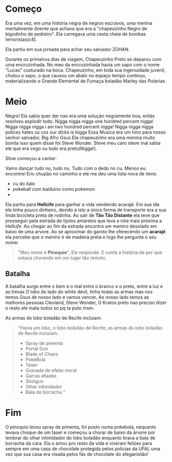 # Começo

Era uma vez, em uma história negra de negros escravos, uma menina mentalmente doente
que achava que era a "chapeuzinho Negro de bigodinho de pedreiro".
Ela carregava uma cesta cheia de bombas terroristas(c4).

Ela partiu em sua jornada para achar seu salvador ZOHAN.

Durante os primeiros dias de viagem, Chapeuzinho Preto se deparou com
uma encruzinhada. No meu da encruzinhada havia um sapo com o nome
"Lucas" custurado na boca. Chapeuzinho, em toda sua ingenuidade
juvenil, chutou o sapo, o que causou um abalo no espaço tempo
continuo, materializando o Grande Elemental de Fumaça boladão Marley
das Putarias.

# Meio

Negro!
Ela sabia quer dar nao era uma solução negramente boa, então resolveu explodir todo.
Nigga nigga nigga one hundred percent nigga!
Nigga nigga nigga i am two hundred percent nigga!
Nigga nigga nigga polices hates us coz our dicks is bigga
Essa Musica era um hino para nosso senhor salvador, Big Afro Gsus
Ela chapeuzinho era uma menina muito bonita isso quem disse foi Steve Wonder.
Steve meu caro steve mal sabia ele que era cego ou tudo era preto(Nigga!).

Stive começou a cantar:

Vamo dançar tudo nu, tudo nu.
Tudo com o dedo no cu. Menos eu.
encontrei Eric chupão no caminho e ele me deu uma lista nova de itens:
- cu do italo
- pokeball com balduino como pokemon
- 

Ela partiu para **Hellcife** para ganhar a vida vendendo acarajé. Em sua ida ela tinha pouco
dinheiro, devido a isto a única forma de transporte era a sua linda bicicleta preta de rodinha.
Ao sair de **Tão Tão Distante** ela teve que prosseguir pela estrada de tijolos amarelos que leva
a rota mais próxima a _Hellcife_. Ao chegar ao fim da estrada encontra um menino desolado em baixo
de uma arvore. Ao se aproximar do garoto lhe oferecendo um **acarajé** ela percebe que o menino é
de madeira preta e logo lhe pergunta o seu nome:
> "Meu nome é **Pinoquio**", Ele responde.
E conta a história de por que estava chorando em um lugar tão remoto.

## Batalha

A batalha surge entre o bem e o mal entre o branco e o preto, entre a luz e as trevas
O lobo do lado do white devil, tinha todas as armas mas nos temos Gsus de nosso lado e 
vamos vencer, Ao nosso lado temos as melhores pessoas Clevland, Steve Wonder, O Kratos 
preto nao preciso dizer o resto ele mata todos so pq ta puto msm.
 
As armas do lobo boladão de Recife incluiam:

> "Havia um lobo, o lobo boladão de Recife, as armas do lobo boladão de Recife incluiam:
> 
> - Spray de pimenta
> - Portal Gun
> - Blade of Chaos
> - PokéBola
> - Taser
> - Granada de efeito moral
> - Garras afiadas
> - Shotgun
> - Olhar intimidador
> - Bala de borracha
> "



# Fim

O pínoquio levou spray de pimenta, foi posto numa pokebola, nequanto levava choque de um taser e
começou a chorar de baixo da árvore por lembrar do olhar intimidador do lobo boladão enquanto 
tirava a bala de borracha da cara. Ela o amou pro resto da vida e viveram felizes para sempre 
em uma casa de chocolate protegida pelos polícias da UFAL uma vez que sua casa era visada pelos 
fãs de chocolate do afeganistão!
